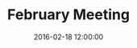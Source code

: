 ---
layout: post
title:  "February Meeting"
date:   2016-02-18 12:00:00
category: heritage-urban-form
background: During this first meeting of the Heritage &amp; Urban Form subcommittee we'll take a broad look at the subcommittee meeting schedule, review outcomes from the January public meeting, and discuss the goals of this subcommittee.
agenda: heritage-and-urban-form-agenda-2016-02-18.pdf
documents:
  - title: Meeting Packet
    doc-url: heritage-and-urban-form-packet-2016-02-18.pdf
    doc-type: PDF
  - title: Meeting Slides
    doc-url: heritage-and-urban-form-presentation-2016-02-18.pdf
    doc-type: PDF
  - title: Goals &amp; Objectives Matrix
    doc-url: goals-and-objectives-matrix-new-heritage-and-urban-form.pdf
    doc-type: PDF
  - title: Heritage &amp; Urban Form Notes from January Kick-Off Meeting
    doc-url: heritage-and-urban-form-notes-from-public-meeting-2016-1-26.pdf
    doc-type: PDF
---